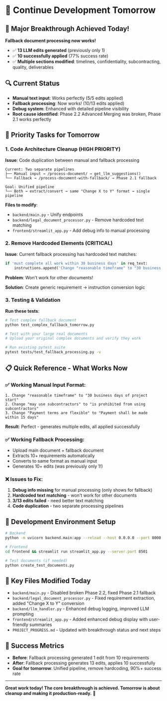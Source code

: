 # 🌅 Continue Development Tomorrow

## 🎉 **Major Breakthrough Achieved Today!**
**Fallback document processing now works!**
- ✅ **13 LLM edits generated** (previously only 1)
- ✅ **10 successfully applied** (77% success rate)
- ✅ **Multiple sections modified**: timelines, confidentiality, subcontracting, quality, deliverables

## 🔍 **Current Status**
- **Manual text input**: Works perfectly (5/5 edits applied)
- **Fallback processing**: Now works! (10/13 edits applied)
- **Debug system**: Enhanced with detailed pipeline visibility
- **Root cause identified**: Phase 2.2 Advanced Merging was broken, Phase 2.1 works perfectly

## 🚧 **Priority Tasks for Tomorrow**

### **1. Code Architecture Cleanup (HIGH PRIORITY)**
**Issue**: Code duplication between manual and fallback processing
```
Current: Two separate pipelines
├── Manual input → /process-document/ → get_llm_suggestions()
└── Fallback → /process-document-with-fallback/ → Phase 2.1 fallback

Goal: Unified pipeline  
└── Both → extract/convert → same "Change X to Y" format → single pipeline
```

**Files to modify**:
- `backend/main.py` - Unify endpoints
- `backend/legal_document_processor.py` - Remove hardcoded text matching
- `frontend/streamlit_app.py` - Add debug info to manual processing

### **2. Remove Hardcoded Elements (CRITICAL)**
**Issue**: Current fallback processing has hardcoded text matches:
```python
if 'must complete all work within 30 business days' in req_text:
    instructions.append('Change "reasonable timeframe" to "30 business days"')
```
**Problem**: Won't work for other documents!

**Solution**: Create generic requirement → instruction conversion logic

### **3. Testing & Validation**
**Run these tests**:
```bash
# Test complex fallback document  
python test_complex_fallback_tomorrow.py

# Test with your large real documents
# Upload your original complex documents and verify they work

# Run existing pytest suite
pytest tests/test_fallback_processing.py -v
```

## 📋 **Quick Reference - What Works Now**

### **✅ Working Manual Input Format**:
```
1. Change "reasonable timeframe" to "30 business days of project start"
2. Change "may use subcontractors" to "is prohibited from using subcontractors"
3. Change "Payment terms are flexible" to "Payment shall be made within 15 days"
```
**Result**: Perfect - generates multiple edits, all applied successfully

### **✅ Working Fallback Processing**:
- Upload main document + fallback document
- Extracts 10+ requirements automatically
- Converts to same format as manual input
- Generates 10+ edits (was previously only 1!)

### **❌ Issues to Fix**:
1. **Debug info missing** for manual processing (only shows for fallback)
2. **Hardcoded text matching** - won't work for other documents  
3. **3/13 edits failed** - need better text matching
4. **Code duplication** - two separate processing pipelines

## 🔧 **Development Environment Setup**
```bash
# Backend
python -m uvicorn backend.main:app --reload --host 0.0.0.0 --port 8000

# Frontend  
cd frontend && streamlit run streamlit_app.py --server.port 8501

# Test documents (if needed)
python create_test_documents.py
```

## 📁 **Key Files Modified Today**
- `backend/main.py` - Disabled broken Phase 2.2, fixed Phase 2.1 fallback
- `backend/legal_document_processor.py` - Fixed requirement extraction, added "Change X to Y" conversion
- `backend/llm_handler.py` - Enhanced debug logging, improved LLM prompting
- `frontend/streamlit_app.py` - Added enhanced debug display with user-friendly summaries
- `PROJECT_PROGRESS.md` - Updated with breakthrough status and next steps

## 🎯 **Success Metrics**
- **Before**: Fallback processing generated 1 edit from 10 requirements
- **After**: Fallback processing generates 13 edits, applies 10 successfully
- **Goal for tomorrow**: Unified pipeline, remove hardcoding, 90%+ success rate

---
**Great work today! The core breakthrough is achieved. Tomorrow is about cleanup and making it production-ready.** 🚀